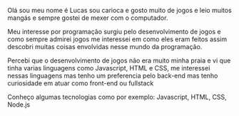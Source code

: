 Olá sou meu nome é Lucas sou carioca e gosto muito de jogos e leio muitos mangás e sempre gostei de mexer com o computador.

Meu interesse por programação surgiu pelo desenvolvimento de jogos e como sempre admirei jogos me interessei em como eles eram feitos assim descobri muitas coisas envolvidas nesse mundo da programação.

Percebi que o desenvolvimento de jogos não era muito minha praia e vi que tinha varias linguagens como Javascript, HTML e CSS, me interessei nessas linguagens mas tenho um preferencia pelo back-end mas tenho curiosidade em atuar como front-end ou fullstack

Conheço algumas tecnologias como por exemplo: Javascript, HTML, CSS, Node.js
